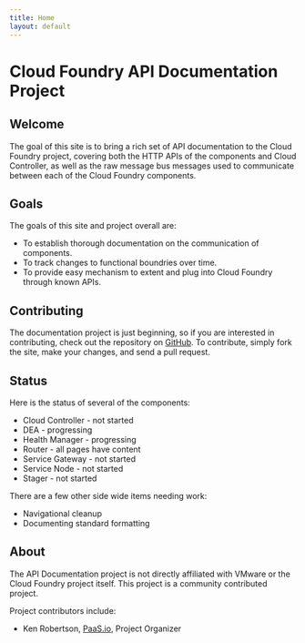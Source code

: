 ```yaml
---
title: Home
layout: default
---
```


# Cloud Foundry API Documentation Project

## Welcome

The goal of this site
is to bring a rich set of API documentation to the Cloud Foundry project, covering
both the HTTP APIs of the components and Cloud Controller, as well as the
raw message bus messages used to communicate between each of the Cloud Foundry
components.

## Goals

The goals of this site and project overall are:

- To establish thorough documentation on the communication of components.
- To track changes to functional boundries over time.
- To provide easy mechanism to extent and plug into Cloud Foundry through known APIs.

## Contributing

The documentation project is just beginning, so if you are interested in
contributing, check out the repository on
[GitHub](http://github.com/paasio/apidocs). To contribute, simply fork the site,
make your changes, and send a pull request.

## Status

Here is the status of several of the components:

* Cloud Controller - not started
* DEA - progressing
* Health Manager - progressing
* Router - all pages have content
* Service Gateway - not started
* Service Node - not started
* Stager - not started

There are a few other side wide items needing work:

* Navigational cleanup
* Documenting standard formatting

## About

The API Documentation project is not directly affiliated with VMware or the
Cloud Foundry project itself. This project is a community contributed project.

Project contributors include:

* Ken Robertson, [PaaS.io](http://paas.io), Project Organizer
